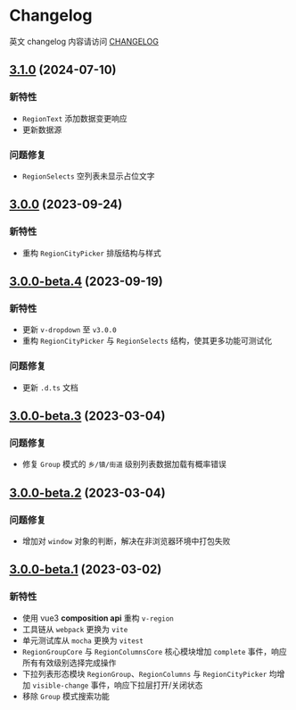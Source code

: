 # Changelog

英文 changelog 内容请访问 [CHANGELOG](CHANGELOG.md)

## [3.1.0](https://github.com/TerryZ/v-region/compare/v3.0.0...v3.1.0) (2024-07-10)

### 新特性

- `RegionText` 添加数据变更响应
- 更新数据源

### 问题修复

- `RegionSelects` 空列表未显示占位文字

## [3.0.0](https://github.com/TerryZ/v-region/compare/v3.0.0-beta.4...v3.0.0) (2023-09-24)

### 新特性

- 重构 `RegionCityPicker` 排版结构与样式

## [3.0.0-beta.4](https://github.com/TerryZ/v-region/compare/v3.0.0-beta.3...v3.0.0-beta.4) (2023-09-19)

### 新特性

- 更新 `v-dropdown` 至 `v3.0.0`
- 重构 `RegionCityPicker` 与 `RegionSelects` 结构，使其更多功能可测试化

### 问题修复

- 更新 `.d.ts` 文档

## [3.0.0-beta.3](https://github.com/TerryZ/v-region/compare/v3.0.0-beta.2...v3.0.0-beta.3) (2023-03-04)

### 问题修复

- 修复 `Group` 模式的 `乡/镇/街道` 级别列表数据加载有概率错误

## [3.0.0-beta.2](https://github.com/TerryZ/v-region/compare/v3.0.0-beta.1...v3.0.0-beta.2) (2023-03-04)

### 问题修复

- 增加对 `window` 对象的判断，解决在非浏览器环境中打包失败

## [3.0.0-beta.1](https://github.com/TerryZ/v-region/compare/v2.3.0...v3.0.0-beta.1) (2023-03-02)

### 新特性

- 使用 vue3 **composition api** 重构 `v-region`
- 工具链从 `webpack` 更换为 `vite`
- 单元测试库从 `mocha` 更换为 `vitest`
- `RegionGroupCore` 与 `RegionColumnsCore` 核心模块增加 `complete` 事件，响应所有有效级别选择完成操作
- 下拉列表形态模块 `RegionGroup`、`RegionColumns` 与 `RegionCityPicker` 均增加 `visible-change` 事件，响应下拉层打开/关闭状态
- 移除 `Group` 模式搜索功能
